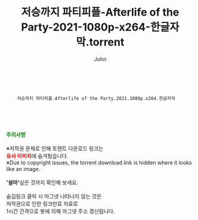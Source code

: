 ﻿---
layout: post
title:  "    저승까지 파티피플-Afterlife of the Party-2021-1080p-x264-한글자막.torrent"
author: John
categories: [ 넷플릭스 ]
tags: [  ]
image:  
description: "    저승까지 파티피플-Afterlife of the Party-2021-1080p-x264-한글자막 torrent 정보 공유"
toc: true
toc_sticky: true
---

<br>

        저승까지 파티피플.Afterlife of the Party.2021.1080p.x264.한글자막 
    
<br><br><br>
<p data-ke-size="size16"><b><span style="color: green;">주의사항</span></b><br /><br />※저작권 문제로 인해 토렌트 다운로드 링크는<br /><b><span style="color: red;">유사 이미지</span></b>에 숨겨뒀습니다.<br />※Due to copyright issues, the torrent download link is hidden where it looks like an image.<br /><br /><b>'설마'</b>싶은 것까지 확인해 보세요.<br /><br />숨김링크 클릭 시 마그넷 나타나지 않는 것은<br />저작권으로 인한 링크만료 자료로<br />1시간 간격으로 봇에 의해 마그넷 주소 갱신됩니다.</p>
